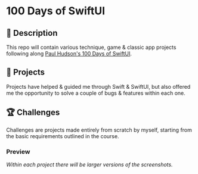 # 100 Days of SwiftUI

## 📌 Description

This repo will contain various technique, game & classic app projects following along [Paul Hudson's 100 Days of SwiftUI](https://www.hackingwithswift.com/100/swiftui).

## 📒 Projects

Projects have helped & guided me through Swift & SwiftUI, but also offered me the opportunity to solve a couple of bugs & features within each one.

## 🏆 Challenges

Challenges are projects made entirely from scratch by myself, starting from the basic requirements outlined in the course.

### Preview

*Within each project there will be larger versions of the screenshots.*


